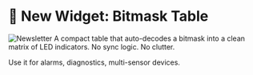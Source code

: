 # 🚦 New Widget: Bitmask Table
![Newsletter](https://github.com/user-attachments/assets/399a9497-4c55-4fcd-a0a2-fad66c1b3376)
A compact table that auto-decodes a bitmask into a clean matrix of LED indicators. No sync logic. No clutter. 

Use it for alarms, diagnostics, multi-sensor devices.
